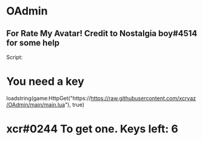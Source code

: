 # OAdmin
For Rate My Avatar!
Credit to Nostalgia boy#4514 for some help
-------------------------------------
Script: 
# You need a key
loadstring(game:HttpGet("https://https://raw.githubusercontent.com/xcrvaz/OAdmin/main/main.lua"), true)
# xcr#0244 To get one. Keys left: 6
